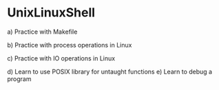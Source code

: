 # UnixLinuxShell

a) Practice with Makefile

b) Practice with process operations in Linux

c) Practice with IO operations in Linux

d) Learn to use POSIX library for untaught functions e) Learn to debug a program
